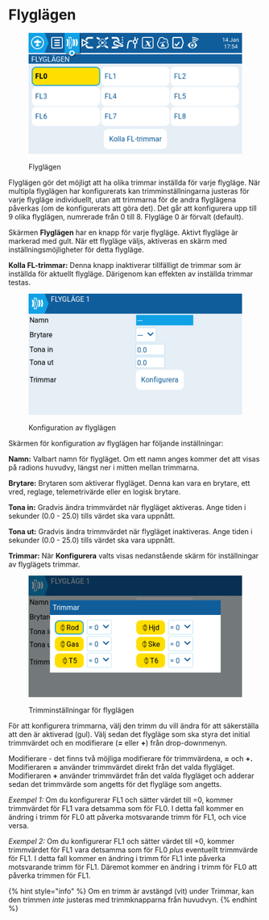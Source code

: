 # Flyglägen

<figure><img src="../../../.gitbook/assets/FM1.png" alt=""><figcaption><p>Flyglägen</p></figcaption></figure>

Flyglägen gör det möjligt att ha olika trimmar inställda för varje flygläge. När multipla flyglägen har konfigurerats kan trimminställningarna justeras för varje flygläge individuellt, utan att trimmarna för de andra flyglägena påverkas (om de konfigurerats att göra det). Det går att konfigurera upp till 9 olika flyglägen, numrerade från 0 till 8. Flygläge 0 är förvalt (default).

Skärmen **Flyglägen** har en knapp för varje flygläge. Aktivt flygläge är markerad med gult. När ett flygläge väljs, aktiveras en skärm med inställningsmöjligheter för detta flygläge.&#x20;

**Kolla FL-trimmar:** Denna knapp inaktiverar tillfälligt de trimmar som är inställda för aktuellt flygläge. Därigenom kan effekten av inställda trimmar testas.

<figure><img src="../../../.gitbook/assets/FM2.png" alt=""><figcaption><p>Konfiguration av flyglägen</p></figcaption></figure>

Skärmen för konfiguration av flyglägen har följande inställningar:

**Namn:** Valbart namn för flygläget. Om ett namn anges kommer det att visas på radions huvudvy, längst ner i mitten mellan trimmarna.

**Brytare:** Brytaren som aktiverar flygläget. Denna kan vara en brytare, ett vred, reglage, telemetrivärde eller en logisk brytare.

**Tona in:** Gradvis ändra trimmvärdet när flygläget aktiveras. Ange tiden i sekunder (0.0 - 25.0) tills värdet ska vara uppnått.

**Tona ut:** Gradvis ändra trimmvärdet när flygläget inaktiveras. Ange tiden i sekunder (0.0 - 25.0) tills värdet ska vara uppnått.

**Trimmar:** När **Konfigurera** valts visas nedanstående skärm för inställningar av flyglägets trimmar.

<figure><img src="../../../.gitbook/assets/FM3.png" alt=""><figcaption><p>Trimminställningar för flyglägen</p></figcaption></figure>

För att konfigurera trimmarna, välj den trimm du vill ändra för att säkerställa att den är aktiverad (gul). Välj sedan det flygläge som ska styra det initial trimmvärdet och en modifierare (**=** eller **+**) från drop-downmenyn.

Modifierare - det finns två möjliga modifierare för trimmvärdena, **=** och **+.** Modifieraren **=** använder trimmvärdet direkt från det valda flygläget. Modifieraren **+** använder trimmvärdet från det valda flygläget och adderar sedan det trimmvärde som angetts för det flygläge som angetts.

_Exempel 1:_ Om du konfigurerar FL1 och sätter värdet till =0, kommer trimmvärdet för FL1 vara detsamma som för FL0. I detta fall kommer en ändring i trimm för FL0 att påverka motsvarande trimm för FL1, och vice versa.

_Exempel 2:_ Om du konfigurerar FL1 och sätter värdet till +0, kommer trimmvärdet för FL1 vara detsamma som för FL0 _plus_ eventuellt trimmvärde för FL1. I detta fall kommer en ändring i trimm för FL1 inte påverka motsvarande trimm för FL1. Däremot kommer en ändring i trimm för FL0 att påverka trimmen för FL1.

{% hint style="info" %}
Om en trimm är avstängd (vit) under Trimmar, kan den trimmen _inte_ justeras med trimmknapparna från huvudvyn.
{% endhint %}
